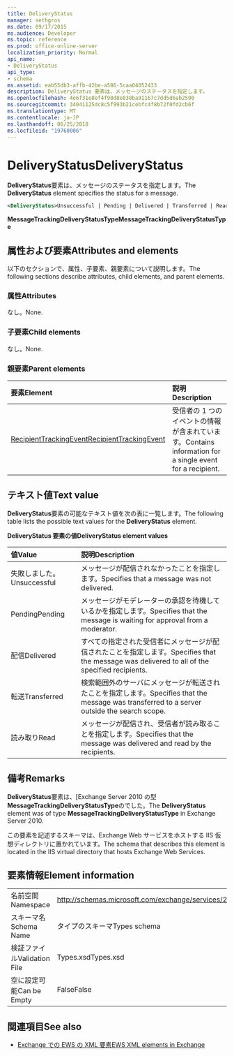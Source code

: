 ```yaml
---
title: DeliveryStatus
manager: sethgros
ms.date: 09/17/2015
ms.audience: Developer
ms.topic: reference
ms.prod: office-online-server
localization_priority: Normal
api_name:
- DeliveryStatus
api_type:
- schema
ms.assetid: eab55db3-affb-42be-a586-5caa04052433
description: DeliveryStatus 要素は、メッセージのステータスを指定します。
ms.openlocfilehash: 4e6f31e8ef4f98d8e838ba91167c7dd5d6ab2590
ms.sourcegitcommit: 34041125dc8c5f993b21cebfc4f8b72f0fd2cb6f
ms.translationtype: MT
ms.contentlocale: ja-JP
ms.lasthandoff: 06/25/2018
ms.locfileid: "19760006"
---
```

# <a name="deliverystatus"></a><span data-ttu-id="b77ea-103">DeliveryStatus</span><span class="sxs-lookup"><span data-stu-id="b77ea-103">DeliveryStatus</span></span>

<span data-ttu-id="b77ea-104">**DeliveryStatus**要素は、メッセージのステータスを指定します。</span><span class="sxs-lookup"><span data-stu-id="b77ea-104">The **DeliveryStatus** element specifies the status for a message.</span></span> 
  
```XML
<DeliveryStatus>Unsuccessful | Pending | Delivered | Transferred | Read</DeliveryStatus>
```

 <span data-ttu-id="b77ea-105">**MessageTrackingDeliveryStatusType**</span><span class="sxs-lookup"><span data-stu-id="b77ea-105">**MessageTrackingDeliveryStatusType**</span></span>
## <a name="attributes-and-elements"></a><span data-ttu-id="b77ea-106">属性および要素</span><span class="sxs-lookup"><span data-stu-id="b77ea-106">Attributes and elements</span></span>

<span data-ttu-id="b77ea-107">以下のセクションで、属性、子要素、親要素について説明します。</span><span class="sxs-lookup"><span data-stu-id="b77ea-107">The following sections describe attributes, child elements, and parent elements.</span></span>
  
### <a name="attributes"></a><span data-ttu-id="b77ea-108">属性</span><span class="sxs-lookup"><span data-stu-id="b77ea-108">Attributes</span></span>

<span data-ttu-id="b77ea-109">なし。</span><span class="sxs-lookup"><span data-stu-id="b77ea-109">None.</span></span>
  
### <a name="child-elements"></a><span data-ttu-id="b77ea-110">子要素</span><span class="sxs-lookup"><span data-stu-id="b77ea-110">Child elements</span></span>

<span data-ttu-id="b77ea-111">なし。</span><span class="sxs-lookup"><span data-stu-id="b77ea-111">None.</span></span>
  
### <a name="parent-elements"></a><span data-ttu-id="b77ea-112">親要素</span><span class="sxs-lookup"><span data-stu-id="b77ea-112">Parent elements</span></span>

|<span data-ttu-id="b77ea-113">**要素**</span><span class="sxs-lookup"><span data-stu-id="b77ea-113">**Element**</span></span>|<span data-ttu-id="b77ea-114">**説明**</span><span class="sxs-lookup"><span data-stu-id="b77ea-114">**Description**</span></span>|
|:-----|:-----|
|[<span data-ttu-id="b77ea-115">RecipientTrackingEvent</span><span class="sxs-lookup"><span data-stu-id="b77ea-115">RecipientTrackingEvent</span></span>](recipienttrackingevent.md) <br/> |<span data-ttu-id="b77ea-116">受信者の 1 つのイベントの情報が含まれています。</span><span class="sxs-lookup"><span data-stu-id="b77ea-116">Contains information for a single event for a recipient.</span></span>  <br/> |
   
## <a name="text-value"></a><span data-ttu-id="b77ea-117">テキスト値</span><span class="sxs-lookup"><span data-stu-id="b77ea-117">Text value</span></span>

<span data-ttu-id="b77ea-118">**DeliveryStatus**要素の可能なテキスト値を次の表に一覧します。</span><span class="sxs-lookup"><span data-stu-id="b77ea-118">The following table lists the possible text values for the **DeliveryStatus** element.</span></span> 
  
<span data-ttu-id="b77ea-119">**DeliveryStatus 要素の値**</span><span class="sxs-lookup"><span data-stu-id="b77ea-119">**DeliveryStatus element values**</span></span>

|<span data-ttu-id="b77ea-120">**値**</span><span class="sxs-lookup"><span data-stu-id="b77ea-120">**Value**</span></span>|<span data-ttu-id="b77ea-121">**説明**</span><span class="sxs-lookup"><span data-stu-id="b77ea-121">**Description**</span></span>|
|:-----|:-----|
|<span data-ttu-id="b77ea-122">失敗しました。</span><span class="sxs-lookup"><span data-stu-id="b77ea-122">Unsuccessful</span></span>  <br/> |<span data-ttu-id="b77ea-123">メッセージが配信されなかったことを指定します。</span><span class="sxs-lookup"><span data-stu-id="b77ea-123">Specifies that a message was not delivered.</span></span>  <br/> |
|<span data-ttu-id="b77ea-124">Pending</span><span class="sxs-lookup"><span data-stu-id="b77ea-124">Pending</span></span>  <br/> |<span data-ttu-id="b77ea-125">メッセージがモデレーターの承認を待機しているかを指定します。</span><span class="sxs-lookup"><span data-stu-id="b77ea-125">Specifies that the message is waiting for approval from a moderator.</span></span>  <br/> |
|<span data-ttu-id="b77ea-126">配信</span><span class="sxs-lookup"><span data-stu-id="b77ea-126">Delivered</span></span>  <br/> |<span data-ttu-id="b77ea-127">すべての指定された受信者にメッセージが配信されたことを指定します。</span><span class="sxs-lookup"><span data-stu-id="b77ea-127">Specifies that the message was delivered to all of the specified recipients.</span></span>  <br/> |
|<span data-ttu-id="b77ea-128">転送</span><span class="sxs-lookup"><span data-stu-id="b77ea-128">Transferred</span></span>  <br/> |<span data-ttu-id="b77ea-129">検索範囲外のサーバにメッセージが転送されたことを指定します。</span><span class="sxs-lookup"><span data-stu-id="b77ea-129">Specifies that the message was transferred to a server outside the search scope.</span></span>  <br/> |
|<span data-ttu-id="b77ea-130">読み取り</span><span class="sxs-lookup"><span data-stu-id="b77ea-130">Read</span></span>  <br/> |<span data-ttu-id="b77ea-131">メッセージが配信され、受信者が読み取ることを指定します。</span><span class="sxs-lookup"><span data-stu-id="b77ea-131">Specifies that the message was delivered and read by the recipients.</span></span>  <br/> |
   
## <a name="remarks"></a><span data-ttu-id="b77ea-132">備考</span><span class="sxs-lookup"><span data-stu-id="b77ea-132">Remarks</span></span>

<span data-ttu-id="b77ea-133">**DeliveryStatus**要素は、[Exchange Server 2010 の型**MessageTrackingDeliveryStatusType**のでした。</span><span class="sxs-lookup"><span data-stu-id="b77ea-133">The **DeliveryStatus** element was of type **MessageTrackingDeliveryStatusType** in Exchange Server 2010.</span></span> 
  
<span data-ttu-id="b77ea-134">この要素を記述するスキーマは、Exchange Web サービスをホストする IIS 仮想ディレクトリに置かれています。</span><span class="sxs-lookup"><span data-stu-id="b77ea-134">The schema that describes this element is located in the IIS virtual directory that hosts Exchange Web Services.</span></span>
  
## <a name="element-information"></a><span data-ttu-id="b77ea-135">要素情報</span><span class="sxs-lookup"><span data-stu-id="b77ea-135">Element information</span></span>

|||
|:-----|:-----|
|<span data-ttu-id="b77ea-136">名前空間</span><span class="sxs-lookup"><span data-stu-id="b77ea-136">Namespace</span></span>  <br/> |http://schemas.microsoft.com/exchange/services/2006/types  <br/> |
|<span data-ttu-id="b77ea-137">スキーマ名</span><span class="sxs-lookup"><span data-stu-id="b77ea-137">Schema Name</span></span>  <br/> |<span data-ttu-id="b77ea-138">タイプのスキーマ</span><span class="sxs-lookup"><span data-stu-id="b77ea-138">Types schema</span></span>  <br/> |
|<span data-ttu-id="b77ea-139">検証ファイル</span><span class="sxs-lookup"><span data-stu-id="b77ea-139">Validation File</span></span>  <br/> |<span data-ttu-id="b77ea-140">Types.xsd</span><span class="sxs-lookup"><span data-stu-id="b77ea-140">Types.xsd</span></span>  <br/> |
|<span data-ttu-id="b77ea-141">空に設定可能</span><span class="sxs-lookup"><span data-stu-id="b77ea-141">Can be Empty</span></span>  <br/> |<span data-ttu-id="b77ea-142">False</span><span class="sxs-lookup"><span data-stu-id="b77ea-142">False</span></span>  <br/> |
   
## <a name="see-also"></a><span data-ttu-id="b77ea-143">関連項目</span><span class="sxs-lookup"><span data-stu-id="b77ea-143">See also</span></span>

- [<span data-ttu-id="b77ea-144">Exchange での EWS の XML 要素</span><span class="sxs-lookup"><span data-stu-id="b77ea-144">EWS XML elements in Exchange</span></span>](ews-xml-elements-in-exchange.md)

